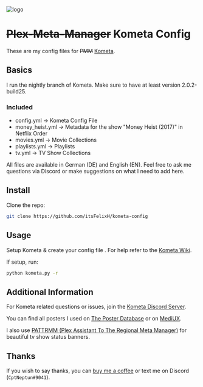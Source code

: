 <!-- markdownlint-disable MD041 -->
![logo](https://kometa.wiki/en/latest/assets/logo-full.png)
<!-- markdownlint-disable MD041 -->

# ~~Plex-Meta-Manager~~ Kometa Config

These are my config files for ~~PMM~~ [Kometa](https://github.com/Kometa-Team/Kometa).

## Basics

I run the nightly branch of Kometa. Make sure to have at least version 2.0.2-build25.

### Included

* config.yml -> Kometa Config File
* money_heist.yml -> Metadata for the show "Money Heist (2017)" in Netflix Order
* movies.yml -> Movie Collections
* playlists.yml -> Playlists
* tv.yml -> TV Show Collections

All files are available in German (DE) and English (EN). Feel free to ask me questions via Discord or make suggestions on what I need to add here.

## Install

Clone the repo:

```bash
git clone https://github.com/itsFelixH/kometa-config
```

## Usage

Setup Kometa & create your config file . For help refer to the [Kometa Wiki](https://kometa.wiki/).

If setup, run:

```bash
python kometa.py -r
```

## Additional Information

For Kometa related questions or issues, join the [Kometa Discord Server](https://discord.gg/uvXgYS73Qf).

You can find all posters I used on [The Poster Database](https://theposterdb.com/) or on [MediUX](https://mediux.pro/).

I also use [PATTRMM (Plex Assistant To The Regional Meta Manager)](https://github.com/InsertDisc/pattrmm) for beautiful tv show status banners.

## Thanks

If you wish to say thanks, you can [buy me a coffee](https://ko-fi.com/cptneptun) or text me on Discord (`CptNeptun#9041`).
